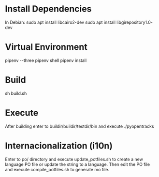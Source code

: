 # Install Dependencies
In Debian:
sudo apt install libcairo2-dev
sudo apt install libgirepository1.0-dev

# Virtual Environment
pipenv --three
pipenv shell
pipenv install

# Build
sh build.sh

# Execute
After building enter to buildir/buildir/testdir/bin and execute ./pyopentracks

# Internacionalization (i10n)
Enter to po/ directory and execute update_potfiles.sh to create a new language PO file or update the string to a language. Then edit the PO file and execute compile_potfiles.sh to generate mo file.
